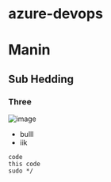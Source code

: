 # azure-devops
# Manin
## Sub Hedding
### Three
![image](https://user-images.githubusercontent.com/15826972/190888957-d560a86b-9d81-4bbc-98a4-4024da1d8f57.png)
- bulll
- iik
```
code
this code
sudo */
```
